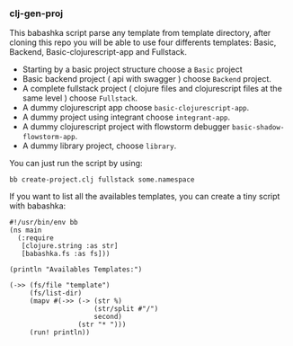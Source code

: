 ### clj-gen-proj

This babashka script parse any template from template directory, after cloning this repo you will be able to use four differents templates: Basic, Backend, Basic-clojurescript-app and Fullstack.

- Starting by a basic project structure choose a `Basic` project
- Basic backend project ( api with swagger ) choose `Backend` project.
- A complete fullstack project ( clojure files and clojurescript files at the same level ) choose `Fullstack`.
- A dummy clojurescript app choose `basic-clojurescript-app`.
- A dummy project using integrant choose `integrant-app`.
- A dummy clojurescript project with flowstorm debugger `basic-shadow-flowstorm-app`.
- A dummy library project, choose `library`.

You can just run the script by using:

    bb create-project.clj fullstack some.namespace

If you want to list all the availables templates, you can create a tiny script with babashka:

```
#!/usr/bin/env bb
(ns main
  (:require
   [clojure.string :as str]
   [babashka.fs :as fs]))

(println "Availables Templates:")

(->> (fs/file "template")
     (fs/list-dir)
     (mapv #(->> (-> (str %)
                     (str/split #"/")
                     second)
                 (str "* ")))
     (run! println))
```
